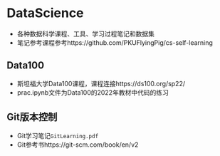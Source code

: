 # DataScience
- 各种数据科学课程、工具、学习过程笔记和数据集
- 笔记参考课程参考https://github.com/PKUFlyingPig/cs-self-learning
## Data100
- 斯坦福大学Data100课程，课程连接https://ds100.org/sp22/
- prac.ipynb文件为Data100的2022年教材中代码的练习
## Git版本控制
- Git学习笔记`GitLearning.pdf`
- Git参考书https://git-scm.com/book/en/v2
